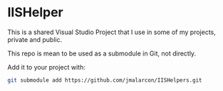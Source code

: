 # IISHelper

This is a shared Visual Studio Project that I use in some of my projects, private and public.

This repo is mean to be used as a submodule in Git, not directly.

Add it to your project with:

```bash
git submodule add https://github.com/jmalarcon/IISHelpers.git
```

